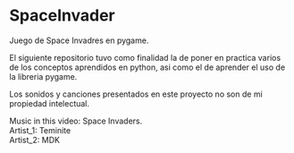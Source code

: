 # SpaceInvader
 Juego de Space Invadres en pygame.
 
 El siguiente repositorio tuvo como finalidad la de poner en practica varios de los conceptos aprendidos en python, asi como el de aprender el uso de la libreria pygame.
 
 Los sonidos y canciones presentados en este proyecto no son de mi propiedad intelectual. 
 
 Music in this video: Space Invaders.   
 Artist_1: Teminite    
 Artist_2: MDK
